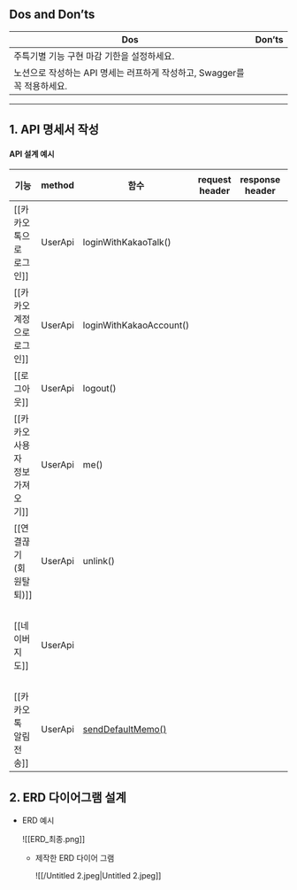 ## Dos and Don’ts

|Dos|Don’ts|
|---|---|
|주특기별 기능 구현 마감 기한을 설정하세요.||
|노션으로 작성하는 API 명세는 러프하게 작성하고, Swagger를 꼭 적용하세요.||

  

---

## 1. API 명세서 작성

#### API 설계 예시

|기능|method|함수|request header|response header|request|response|에러발생시 response|비고|
|---|---|---|---|---|---|---|---|---|
|[[카카오톡으로 로그인]]|UserApi|loginWithKakaoTalk()|||OAuthToken token = await UserApi.instance.loginWithKakaoTalk();|print('카카오톡으로 로그인 성공 ${token.accessToken}');|print('카카오톡으로 로그인 실패 $error');||
|[[카카오 계정으로 로그인]]|UserApi|loginWithKakaoAccount()|||OAuthToken token = await UserApi.instance.loginWithKakaoAccount();|print('카카오계정으로 로그인 성공 ${token.accessToken}');|print('카카오계정으로 로그인 실패 $error');||
|[[로그아웃]]|UserApi|logout()|||await UserApi.instance.logout();|print('로그아웃 성공, SDK에서 토큰 삭제');|print('로그아웃 실패, SDK에서 토큰 삭제 $error');||
|[[카카오 사용자 정보 가져오기]]|UserApi|me()|||User user = await [UserApi.instance.me](http://userapi.instance.me/)();|print('사용자 정보 요청 성공'  <br>'\n회원번호: ${  <br>[user.id](http://user.id/)}'  <br>'\n닉네임: ${user.kakaoAccount?.profile?.nickname}'  <br>'\n이메일: ${user.kakaoAccount?.email}');|print('사용자 정보 요청 실패 $error');||
|[[연결끊기(회원탈퇴)]]|UserApi|unlink()|||await UserApi.instance.unlink();|print('연결 끊기 성공, SDK에서 토큰 삭제');|print('연결 끊기 실패 $error');||
|[[네이버 지도]]|UserApi||||await NaverMapSdk.instance.initialize(clientId: "your client id");||await NaverMapSdk.instance.initialize(  <br>clientId: 'your client id',  <br>onAuthFailed: (ex) {  <br>print("********* 네이버맵 인증오류 : $ex *********");  <br>});||
|[[카카오톡 알림 전송]]|UserApi|[sendDefaultMemo()](https://developers.kakao.com/docs/latest/ko/message/flutter#default-template-msg-me)|||await TalkApi.instance.sendDefaultMemo(defaultFeed);|MessageFailureInfo|print('나에게 보내기 실패 $error');||

  
  

  

## 2. ERD 다이어그램 설계

- ERD 예시
    
    ![[ERD_최종.png]]
    
      
    
      
    
    - 제작한 ERD 다이어 그램  
          
        
        ![[/Untitled 2.jpeg|Untitled 2.jpeg]]